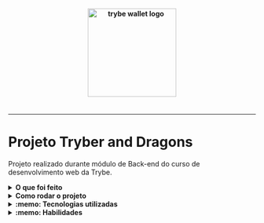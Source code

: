 <h4 align="center">
  <img width="180px" alt="trybe wallet logo" src="https://static1.cbrimages.com/wordpress/wp-content/uploads/2021/04/DD-Mimic-.jpg" />
  <br /><br />
</h4>

<hr />


# Projeto Tryber and Dragons

Projeto realizado durante módulo de Back-end do curso de desenvolvimento web da Trybe.

<details>
  <summary><strong>O que foi feito</strong></summary></br>

  Neste projeto apliquei os princípios da arquitetura SOLID e os princípios de POO em uma estrutura de jogos de interpretação de papéis, mais conhecidos como jogos RPG (Role Playing Game).
  
  A aplicação foi desenvolvida com:

- `Node.js`
- `TypeScript`
- `POO`
- `docker`
- `docker-compose`
- `S.O.L.I.D`

</details>
<details>
  <summary><strong>Como rodar o projeto</strong></summary></br>

  **Com Docker:**

  **:warning: Antes de começar, seu docker-compose precisa estar na versão 1.29 ou superior. [Veja aqui](https://www.digitalocean.com/community/tutorials/how-to-install-and-use-docker-compose-on-ubuntu-20-04-pt) ou [na documentação](https://docs.docker.com/compose/install/) como instalá-lo. No primeiro artigo, você pode substituir onde está com `1.26.0` por `1.29.2`.**

- [ ] `docker-compose up -d`
- [ ] `docker exec -it trybers_and_dragons bash`
- [ ] `npm install`

**Localmente:**

**Necessita ter um banco de dados(MySql) instalado localmente**

- [ ] `npm install`

</details>

<details>
  <summary><strong>:memo: Tecnologias utilizadas</strong></summary><br />
  
- `Node.js`
- `TypeScript`
- `POO`
- `docker`
- `docker-compose`
- `S.O.L.I.D`

</details>
<details>
  <summary><strong>:memo: Habilidades</strong></summary><br />

- O conhecimento dos pilares da Programação Orientada a Objetos: Herança, Abstração, Encapsulamento e Polimorfismo.
- A habilidade de criar e utilizar Interface;
- A habilidade de utilizar Composição;
- Implementar, em TypeScript, Classes, Instâncias, Atributos, Métodos e Objetos;
- O conhecimento e aplicação dos princípios SOLID.

</details>
